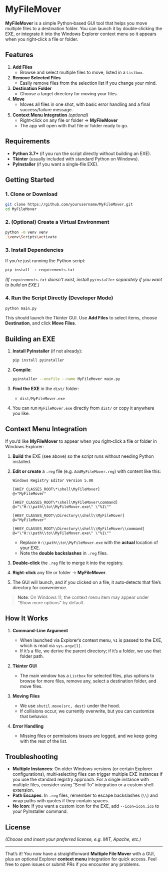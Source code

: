 # MyFileMover

**MyFileMover** is a simple Python‐based GUI tool that helps you move multiple files to a destination folder. You can launch it by double‐clicking the EXE, or integrate it into the Windows Explorer context menu so it appears when you right‐click a file or folder.

## Features

1. **Add Files**  
   - Browse and select multiple files to move, listed in a `Listbox`.
2. **Remove Selected Files**  
   - Easily remove files from the selection list if you change your mind.
3. **Destination Folder**  
   - Choose a target directory for moving your files.
4. **Move**  
   - Moves all files in one shot, with basic error handling and a final success/failure message.
5. **Context Menu Integration** *(optional)*  
   - Right‐click on any file or folder → **MyFileMover**  
   - The app will open with that file or folder ready to go.

## Requirements

- **Python 3.7+** (if you run the script directly without building an EXE).
- **Tkinter** (usually included with standard Python on Windows).
- **PyInstaller** (if you want a single‐file EXE).

## Getting Started

### 1. Clone or Download

```bash
git clone https://github.com/yourusername/MyFileMover.git
cd MyFileMover
```

### 2. (Optional) Create a Virtual Environment

```bash
python -m venv venv
.\venv\Scripts\activate
```

### 3. Install Dependencies

If you’re just running the Python script:

```bash
pip install -r requirements.txt
```

*(If `requirements.txt` doesn’t exist, install `pyinstaller` separately if you want to build an EXE.)*

### 4. Run the Script Directly (Developer Mode)

```bash
python main.py
```

This should launch the Tkinter GUI. Use **Add Files** to select items, choose **Destination**, and click **Move Files**.

## Building an EXE

1. **Install PyInstaller** (if not already):
   ```bash
   pip install pyinstaller
   ```

2. **Compile**:
   ```bash
   pyinstaller --onefile --name MyFileMover main.py
   ```

3. **Find the EXE** in the `dist/` folder:
   - `dist/MyFileMover.exe`

4. You can run `MyFileMover.exe` directly from `dist/` or copy it anywhere you like.

## Context Menu Integration

If you’d like **MyFileMover** to appear when you right‐click a file or folder in Windows Explorer:

1. **Build** the EXE (see above) so the script runs without needing Python installed.
2. **Edit or create** a `.reg` file (e.g. `AddMyFileMover.reg`) with content like this:

   ```reg
   Windows Registry Editor Version 5.00

   [HKEY_CLASSES_ROOT\*\shell\MyFileMover]
   @="MyFileMover"

   [HKEY_CLASSES_ROOT\*\shell\MyFileMover\command]
   @="\"H:\\path\\to\\MyFileMover.exe\" \"%1\""

   [HKEY_CLASSES_ROOT\\Directory\\shell\\MyFileMover]
   @="MyFileMover"

   [HKEY_CLASSES_ROOT\\Directory\\shell\\MyFileMover\\command]
   @="\"H:\\path\\to\\MyFileMover.exe\" \"%1\""
   ```
   - Replace `H:\\path\\to\\MyFileMover.exe` with the **actual** location of your EXE.  
   - Note the **double backslashes** in `.reg` files.

3. **Double‐click** the `.reg` file to merge it into the registry.  
4. **Right‐click** any file or folder → **MyFileMover**.  
5. The GUI will launch, and if you clicked on a file, it auto‐detects that file’s directory for convenience.

> **Note**: On Windows 11, the context menu item may appear under “Show more options” by default.

## How It Works

1. **Command‐Line Argument**  
   - When launched via Explorer’s context menu, `%1` is passed to the EXE, which is read via `sys.argv[1]`.
   - If it’s a file, we derive the parent directory; if it’s a folder, we use that folder path.

2. **Tkinter GUI**  
   - The main window has a `Listbox` for selected files, plus options to browse for more files, remove any, select a destination folder, and move files.

3. **Moving Files**  
   - We use `shutil.move(src, dest)` under the hood.  
   - If collisions occur, we currently overwrite, but you can customize that behavior.

4. **Error Handling**  
   - Missing files or permissions issues are logged, and we keep going with the rest of the list.

## Troubleshooting

- **Multiple Instances**: On older Windows versions (or certain Explorer configurations), multi‐selecting files can trigger multiple EXE instances if you use the standard registry approach. For a single instance with multiple files, consider using “Send To” integration or a custom shell extension.
- **Path Escapes**: In `.reg` files, remember to escape backslashes (`\\`) and wrap paths with quotes if they contain spaces.
- **No Icon**: If you want a custom icon for the EXE, add `--icon=icon.ico` to your PyInstaller command.

## License

*(Choose and insert your preferred license, e.g. MIT, Apache, etc.)*

---

That’s it! You now have a straightforward **Multiple File Mover** with a GUI, plus an optional Explorer **context menu** integration for quick access. Feel free to open issues or submit PRs if you encounter any problems.